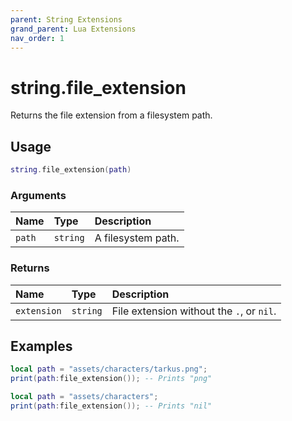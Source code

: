 ```yaml
---
parent: String Extensions
grand_parent: Lua Extensions
nav_order: 1
---
```


# string.file_extension

Returns the file extension from a filesystem path.

## Usage

```lua
string.file_extension(path)
```

### Arguments

| Name   | Type     | Description        |
| :----- | :------- | :----------------- |
| `path` | `string` | A filesystem path. |

### Returns

| Name        | Type     | Description                               |
| :---------- | :------- | :---------------------------------------- |
| `extension` | `string` | File extension without the `.`, or `nil`. |

## Examples

```lua
local path = "assets/characters/tarkus.png";
print(path:file_extension()); -- Prints "png"
```

```lua
local path = "assets/characters";
print(path:file_extension()); -- Prints "nil"
```

